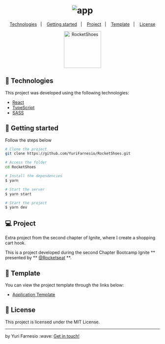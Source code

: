 <h1 align="center">
    <img alt="app" src="https://user-images.githubusercontent.com/45167583/142959054-b0cca410-b7d5-4be3-bce0-8a3d5045774f.gif" />
</h1>

<p align="center">
  <a href="#-technologies">Technologies</a>&nbsp;&nbsp;&nbsp;|&nbsp;&nbsp;&nbsp;
  <a href="#-getting-started">Getting started</a>&nbsp;&nbsp;&nbsp;|&nbsp;&nbsp;&nbsp;
  <a href="#-project">Project</a>&nbsp;&nbsp;&nbsp;|&nbsp;&nbsp;&nbsp;
  <a href="#-template">Template</a>&nbsp;&nbsp;&nbsp;|&nbsp;&nbsp;&nbsp;
  <a href="#-license">License</a>
</p>

<p align="center">
  <img alt="RocketShoes" src="https://user-images.githubusercontent.com/45167583/142959320-88c1a6de-4a6b-482f-91ec-1b248cee7d1c.png" width="120px">
</p>

## 🧪 Technologies

This project was developed using the following technologies:

- [React](https://reactjs.org)
- [TypeScript](https://www.typescriptlang.org/)
- [SASS](https://sass-lang.com/)

## 🚀 Getting started

Follow the steps below

```bash
# Clone the project
git clone https://github.com/YuriFarnesio/RocketShoes.git

# Access the folder
cd RocketShoes

# Install the dependencies
$ yarn

# Start the server
$ yarn start

# Start the project
$ yarn dev
```

## 💻 Project

Extra project from the second chapter of Ignite, where I create a shopping cart hook.

This is a project developed during the second Chapter Bootcamp Ignite ** presented by ** [@Rocketseat](https://github.com/Rocketseat) \*\*.

## 🔖 Template

You can view the project template through the links below:

- [Application Template](https://github.com/rocketseat-education/ignite-template-reactjs-criando-um-hook-de-carrinho-de-compras)

## 📝 License

This project is licensed under the MIT License.

<hr />
<p>by Yuri Farnesio :wave: <a href="https://linktr.ee/YuriFarnesio">Get in touch!</a></p>
